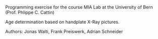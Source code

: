 Programming exercise for the course MIA Lab at the University of Bern (Prof. Phlippe C. Cattin)

Age determination based on handplate X-Ray pictures.

Authors: Jonas Walti, Frank Preiswerk, Adrian Schneider
